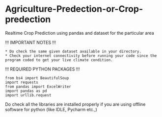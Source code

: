 # Agriculture-Predection-or-Crop-predection
Realtime Crop Prediction using pandas and dataset for the particular area 

!!!  IMPORTANT NOTES  !!!

    * Do check the same given dataset available in your directory.
    * Check your internet connectivity before running your code since the program coded to get your live climate condition.

!!!  REQUIRED PYTHON PACKAGES   !!!


    from bs4 import BeautifulSoup 
    import requests
    from pandas import ExcelWriter
    import pandas as pd 
    import urllib.request
    

Do check all the libraries are installed properly if you are using offline software for python (like IDLE, Pycharm etc.,)
